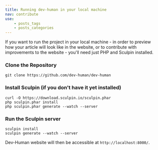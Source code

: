 ```yaml
---
title: Running dev-human in your local machine
nav: contribute
use:
    - posts_tags
    - posts_categories
---
```


If you want to run the project in your local machine - in order to preview how your article will look like in the website,
or to contribute with improvements to the website - you'll need just PHP and Sculpin installed.

### Clone the Repository

    git clone https://github.com/dev-human/dev-human

### Install Sculpin (if you don't have it yet installed)

    curl -O https://download.sculpin.io/sculpin.phar
    php sculpin.phar install
    php sculpin.phar generate --watch --server

### Run the Sculpin server

    sculpin install
    sculpin generate --watch --server

Dev-Human website will then be accessible at `http://localhost:8000/`.

